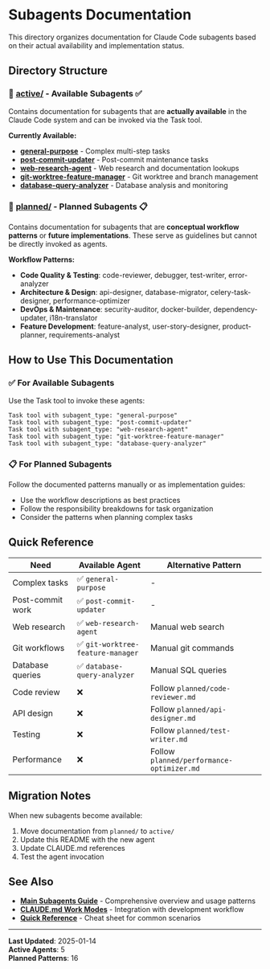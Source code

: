 # Subagents Documentation

This directory organizes documentation for Claude Code subagents based on their actual availability and implementation status.

## Directory Structure

### 📁 [active/](./active/) - Available Subagents ✅
Contains documentation for subagents that are **actually available** in the Claude Code system and can be invoked via the Task tool.

**Currently Available:**
- **[general-purpose](./active/general-purpose.md)** - Complex multi-step tasks
- **[post-commit-updater](./active/post-commit-updater.md)** - Post-commit maintenance tasks  
- **[web-research-agent](./active/web-research-agent.md)** - Web research and documentation lookups
- **[git-worktree-feature-manager](./active/git-worktree-feature-manager.md)** - Git worktree and branch management
- **[database-query-analyzer](./active/database-query-analyzer.md)** - Database analysis and monitoring

### 📁 [planned/](./planned/) - Planned Subagents 📋
Contains documentation for subagents that are **conceptual workflow patterns** or **future implementations**. These serve as guidelines but cannot be directly invoked as agents.

**Workflow Patterns:**
- **Code Quality & Testing**: code-reviewer, debugger, test-writer, error-analyzer
- **Architecture & Design**: api-designer, database-migrator, celery-task-designer, performance-optimizer
- **DevOps & Maintenance**: security-auditor, docker-builder, dependency-updater, i18n-translator
- **Feature Development**: feature-analyst, user-story-designer, product-planner, requirements-analyst

## How to Use This Documentation

### ✅ For Available Subagents
Use the Task tool to invoke these agents:
```
Task tool with subagent_type: "general-purpose"
Task tool with subagent_type: "post-commit-updater"
Task tool with subagent_type: "web-research-agent"
Task tool with subagent_type: "git-worktree-feature-manager" 
Task tool with subagent_type: "database-query-analyzer"
```

### 📋 For Planned Subagents
Follow the documented patterns manually or as implementation guides:
- Use the workflow descriptions as best practices
- Follow the responsibility breakdowns for task organization
- Consider the patterns when planning complex tasks

## Quick Reference

| Need | Available Agent | Alternative Pattern |
|------|----------------|-------------------|
| Complex tasks | ✅ `general-purpose` | - |
| Post-commit work | ✅ `post-commit-updater` | - |
| Web research | ✅ `web-research-agent` | Manual web search |
| Git workflows | ✅ `git-worktree-feature-manager` | Manual git commands |
| Database queries | ✅ `database-query-analyzer` | Manual SQL queries |
| Code review | ❌ | Follow `planned/code-reviewer.md` |
| API design | ❌ | Follow `planned/api-designer.md` |
| Testing | ❌ | Follow `planned/test-writer.md` |
| Performance | ❌ | Follow `planned/performance-optimizer.md` |

## Migration Notes

When new subagents become available:
1. Move documentation from `planned/` to `active/`
2. Update this README with the new agent
3. Update CLAUDE.md references
4. Test the agent invocation

## See Also

- **[Main Subagents Guide](../subagents.md)** - Comprehensive overview and usage patterns
- **[CLAUDE.md Work Modes](../../../CLAUDE.md#work-modes--subagents)** - Integration with development workflow
- **[Quick Reference](../subagents-quick-reference.md)** - Cheat sheet for common scenarios

---

**Last Updated**: 2025-01-14  
**Active Agents**: 5  
**Planned Patterns**: 16